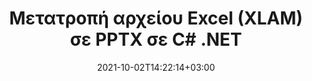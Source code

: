 ---
############################# Static ############################
layout: "autogen-gist"
date: 2021-10-02T14:22:14+03:00
draft: false
path: "el/total/net/conversion/xlam-to-pptx/"
other_out_formats: "PDF DOC DOCX DOCM DOT DOTX DOTM TXT RTF HTML HTM MHTML MHT XLS XLSX XLSM XLSB XLT XLTX XLTM XLAM CSV TSV DIF SXC FODS PPT PPTX PPS PPSX PPSM POT POTX PPTM POTM ODT OTT OTP ODP ODS EMZ WMZ SVG SVGZ XPS TEX DCM WMF EMF BMP PNG GIF JPEG TIFF ICO WEBP JP2 TGA PSB PSD EPUB MD XML JSON DICOM FODP JPG"
ad_headline: "Μετατροπή XLAM σε PPTX | .NET"
ad_description: "Η πιο ακριβής λύση μετατροπής εγγράφων XLAM σε PPTX για τις εφαρμογές σας .NET."

############################# Head ############################
head_title: "Μετατρέψτε το Excel XLAM σε PPTX σε C# ASP.NET | Μετατροπή εγγράφου .NET"
head_description: "API μετατροπής μορφών εγγράφων υπολογιστικού φύλλου .NET Excel. Μετατρέψτε το XLAM σε PPTX και 100+ άλλες μορφές αρχείων εικόνων και εγγράφων σε εφαρμογές .NET (C#, VB.NET, ASP.NET & .NET Core)."

############################# Header ############################
title: "Μετατροπή αρχείου Excel (XLAM) σε PPTX σε C# .NET"
description: "Χρησιμοποιήστε το εγγενές API μετατροπέα εγγράφων Excel για να μετατρέψετε XLAM σε PPTX σε εφαρμογές C# VB.NET & ASP.NET. Εργαστείτε με ευέλικτες δυνατότητες μετατροπής εγγράφων για να προσαρμόσετε την εμφάνιση του εγγράφου που προκύπτει. Μετατρέψτε με ακρίβεια όλες τις δημοφιλείς μορφές φύλλων εργασίας του Excel από και προς έγγραφα Word, παρουσιάσεις PowerPoint, PDF, Photoshop, eBook, μορφές αρχείων web και εικόνας. Μετατρέψτε ολόκληρο το έγγραφο ή επιλέξτε συγκεκριμένες σελίδες του αρχείου εγγράφου προέλευσης με βάση τους επιλεκτικούς αριθμούς σελίδων ή σειρές σελίδων και μετατρέψτε εύκολα σε μια υποστηριζόμενη μορφή εγγράφου."

############################# SubMenu ############################
submenu:
    enable: false

############################# Content ############################
content:
    enable: true
    block:
    - title_left: "Πώς να μετατρέψετε XLAM σε PPTX στο C# .NET"
      content_left: |
          Ακολουθήστε αυτά τα απλά βήματα για τη μετατροπή XLAM σε PPTX στο .NET. Προβάλετε το έγγραφο PPTX που έχει μετατραπεί ως έχει ή αποδώστε και εμφανίστε το ως HTML χωρίς τη χρήση εξωτερικού λογισμικού.

          -   Δημιουργήστε αντικείμενο **Converter** για να μετατρέψετε το έγγραφο XLAM
          -   Ορίστε τις επιλογές μετατροπής για μορφή PPTX
          -   Καλέστε τη μέθοδο **Convert** της παρουσίας κλάσης **Converter** για μετατροπή σε PPTX
          -   Ορίστε επιλογές για το πρόγραμμα προβολής HTML
          -   Δημιουργήστε αντικείμενο **Viewer** για να προβάλετε το μετατρεπόμενο PPTX ως HTML
          
      title_right: "Λήψεις & Οδηγίες Εγκατάστασης"
      content_right: |
          Απαιτείτε χώρους ονομάτων `GroupDocs.Conversion` και `GroupDocs.Viewer` για να μετατρέψετε μορφές αρχείων word σε ένα ευρύ φάσμα εικόνων και τύπων εγγράφων όπως PDF, Microsoft Office (Word, Excel, PowerPoint, Project, Outlook), OpenDocument, HTML και Διαγράμματα CAD. Εξερευνήστε άλλα [.NET API για έγγραφα του Office](https://products.conholdate.com/total/net/) όπως προσφέρονται από το Conholdate.Total.
          
          Αποκτήστε τα αντίστοιχα αρχεία συναρμολόγησης από το [λήψεις](https://downloads.conholdate.com/total/net) ή λάβετε ολόκληρο το πακέτο από το [NuGet](https://www.nuget.org/packages/Conholdate.Total/) για να προσθέσετε το `Conholdate.Total για .NET` απευθείας στον χώρο εργασίας σας.
          
      gisthash: "4f311c07ae9ee691b8afb7960aa6c806"
      gistfile: "excel-to-pdf-conversion.cs"

    - title_left: "Μετατροπή Excel σε PDF/Word/HTML/PPTX σε C#"
      content_left: |
          Μετατρέψτε τα υπολογιστικά φύλλα του Excel σε άλλες δημοφιλείς μορφές εγγράφων, όπως PDF, HTML, παρουσιάσεις PowerPoint και μορφές αρχείων επεξεργασίας κειμένου χρησιμοποιώντας κώδικα C# .NET. Φορτώστε το βιβλίο εργασίας του Excel προέλευσης και αποθηκεύστε το ως έγγραφο που έχει μετατραπεί σε κάποια άλλη μορφή εγγράφου.

          -   Δημιουργήστε αντικείμενο **Converter** και μεταβιβάστε το αρχείο προέλευσης Excel σε αυτό
          -   Δημιουργήστε την κατάλληλη κατηγορία **ConvertOptions** π.χ. (**PdfConvertOptions** για μετατροπή σε PDF, **WordProcessingConvertOptions** για μετατροπή σε μορφές Word, **MarkupConvertOptions** για μετατροπή σε HTML, **PresentationConvertOptions** για μετατροπή σε μορφές PowerPoint)
          -   Καλέστε τη μέθοδο **Convert** της παρουσίας κλάσης **Converter** για μετατροπή σε μορφή εγγράφου PDF/HTML/PPTX ή Word
          
      title_right: "Μετατροπή αρχείων που προστατεύονται με κωδικό πρόσβασης"
      content_right: |
          Σε ορισμένες περιπτώσεις, το μέγεθος του εγγράφου που έχει μετατραπεί είναι μεγαλύτερο και χρειάζεται χρόνος για να μετατραπεί. Από προεπιλογή, το έγγραφο που έχει μετατραπεί στην προσωρινή μνήμη αποθηκεύεται στην τοπική μονάδα δίσκου, αλλά το [Conholdate.Total for .NET](https://products.conholdate.com/total/net/) προσφέρει δυνατότητα προσαρμοσμένης εφαρμογής προσωρινής μνήμης χρησιμοποιώντας τη διεπαφή iCache για αποτελεσματική διαχείριση η μετατροπή της προσωρινής μνήμης έχει ως αποτέλεσμα τον δικό σας τρόπο. Επιταχύνει τη συνολική επαναλαμβανόμενη διαδικασία μετατροπής.
          
          Η [.NET Excel βιβλιοθήκη μετατροπών](https://products.groupdocs.com/conversion/net/) υποστηρίζει επίσης τη μετατροπή από και προς αρχεία με προστασία κωδικού πρόσβασης και τη συμπίεση των αποτελεσμάτων μετατροπής σε ZIP, RAR, 7Z, TAR, GZ και BZ2 μορφές αρχειοθέτησης.
          
      gisthash: "4f311c07ae9ee691b8afb7960aa6c806"
      gistfile: "excel-to-pdf-word-html-powerpoint-conversion.cs"

    - title_left: "Προσθήκη υδατογραφήματος κειμένου ή εικόνας στο PPTX σε C#"
      content_left: |
          Μετατρέψτε με ακρίβεια έγγραφα (XLAM σε PPTX) ακριβώς όπως το αρχικό αρχείο και εφαρμόστε υδατογραφήματα κειμένου ή εικόνας στις σελίδες εγγράφων που έχουν μετατραπεί χρησιμοποιώντας C# .NET.

          -   Δημιουργήστε αντικείμενο **Converter** για να μετατρέψετε το έγγραφο XLAM
          -   Δημιουργία νέας παρουσίας της κλάσης **WatermarkOptions**
          -   Καθορισμός ιδιοτήτων υδατογραφήματος (χρώμα, πλάτος, κείμενο, εικόνα κ.λπ.)
          -   Δημιουργήστε την κατάλληλη κλάση **ConvertOptions**
          -   Ορίστε την ιδιότητα **Watermark** της παρουσίας **ConvertOptions**
          -   Καλέστε τη μέθοδο **Convert** της παρουσίας κλάσης **Converter** για μετατροπή σε PPTX
        
      title_right: "Εξαγωγή πληροφοριών εγγράφου πηγής"
      content_right: |
          Η δυνατότητα εξαγωγής πληροφοριών εγγράφων όχι μόνο επιτρέπει τη λήψη των βασικών πληροφοριών σχετικά με το αρχείο προέλευσης του εγγράφου, αλλά υποστηρίζει επίσης την εξαγωγή ορισμένων πολύτιμων πληροφοριών σχετικά με τη μορφή αρχείου, όπως ημερομηνίες έναρξης και λήξης έργου ενός αρχείου Microsoft Project, τυχόν περιορισμούς εκτύπωσης σε ένα έγγραφο PDF, λίστα φακέλων που περικλείονται σε ένα αρχείο δεδομένων του Outlook κ.λπ.

          Μετατρέψτε δημοφιλείς μορφές αρχείων εγγράφων σε διαφορετικά λειτουργικά συστήματα όπως Windows, Linux ή macOS ενώ χρησιμοποιείτε πλατφόρμες όπως τα Windows Azure, Mono και Xamarin.
          
      gisthash: "a15affe15284876ce010a315a09da1f0"
      gistfile: "convert-word-to-pdf-and-add-text-watermark-to-converted-pdf.cs"

    - title_left: "Μετατροπή αρχείου JSON σε Excel σε C# .NET"
      content_left: |
          Η μετατροπή ενός αρχείου JSON σε Excel στο .NET είναι πλέον ευκολότερη με το Conholdate.Total για API .NET. Χρησιμοποιήστε το αρχείο JSON ως πηγή δεδομένων και μετατρέψτε το με ακρίβεια σε μορφή αρχείου υπολογιστικού φύλλου Excel, προσθέτοντας μερικές γραμμές κώδικα C # χωρίς τη χρήση εξωτερικού λογισμικού.

          -   Δημιουργήστε αντικείμενο **Converter** για να μετατρέψετε το αρχείο JSON
          -   Δημιουργία κλάσης **SpreadsheetConvertOptions**
          -   Καλέστε τη μέθοδο **Convert** της παρουσίας κλάσης **Converter** για μετατροπή σε XLSX
          
      title_right: "Φόρτωση και μετατροπή εγγράφων που βρίσκονται από απόσταση"
      content_right: |
          Χρησιμοποιώντας το Conholdate.Total για .NET – οι προγραμματιστές μπορούν να φορτώσουν και να μετατρέψουν έγγραφα από διάφορες απομακρυσμένες τοποθεσίες και πόρους αποθήκευσης εγγράφων cloud, όπως Amazon S3, Microsoft Azure Blob, FTP, τοπικό δίσκο, ροή ή μια απλή διεύθυνση URL. Απλώς πρέπει να καθορίσετε τη μέθοδο για να αποκτήσετε απομακρυσμένη ροή εγγράφων και στη συνέχεια να τη μεταβιβάσετε στην κλάση Converter ως κατασκευαστή.
          
          Τα API Conholdate.Total για .NET είναι εγγενή στα Windows Forms, ASP.NET, WPF, WCF ή οποιονδήποτε τύπο εφαρμογής που βασίζεται σε .NET Framework 2.0 ή νεότερη έκδοση.
          
      gisthash: "7864dd1c0c16ca647722d18664d5c84a"
      gistfile: "json-to-excel-spreadsheet-conversion.cs"

############################# About Formats ############################
about_formats:
    enable: false
############################# More Formats ############################
more_formats:
    enable: true
    auto: false
    other_out_formats: PDF DOC DOCX DOCM DOT DOTX DOTM TXT RTF HTML HTM MHTML MHT XLS XLSX XLSM XLSB XLT XLTX XLTM XLAM CSV TSV DIF SXC FODS PPT PPTX PPS PPSX PPSM POT POTX PPTM POTM ODT OTT OTP ODP ODS EMZ WMZ SVG SVGZ XPS TEX DCM WMF EMF BMP PNG GIF JPEG TIFF ICO WEBP JP2 TGA PSB PSD EPUB MD XML JSON DICOM FODP JPG
############################# Back to top ###############################
back_to_top:
  enable: true
---